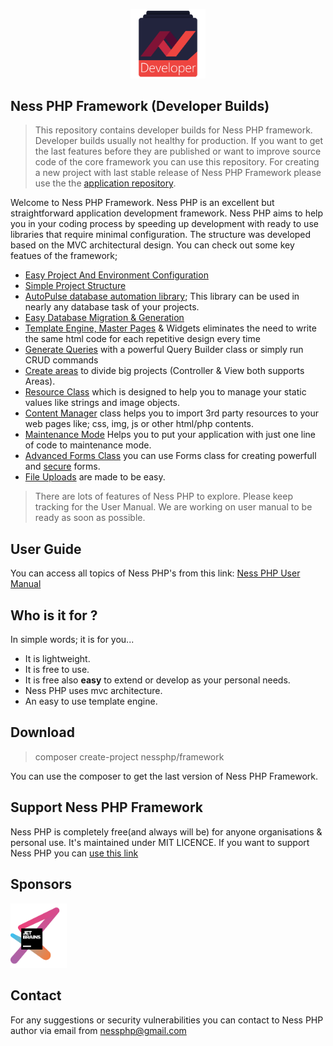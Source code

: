 <p align="center">
  <img width="120" src="https://raw.githubusercontent.com/nessphp/media-repo/master/Logo/ness_logo_text_corner_bottom_developers.png">
</p>

## Ness PHP Framework (Developer Builds)
> This repository contains developer builds for Ness PHP framework. Developer builds usually not healthy for production. If you want to get the last features before they are published or want to improve source code of the core framework you can use this repository. For creating a new project with last stable release of Ness PHP Framework please use the  the [application repository](https://github.com/nessphp/application).


Welcome to Ness PHP Framework. Ness PHP is an excellent but straightforward application development framework. Ness PHP aims to help you in your coding process by speeding up development with ready to use libraries that require minimal configuration. The structure was developed based on the MVC architectural design. You can check out some key featues of the framework;
   - [Easy Project And Environment Configuration](https://nessphp.github.io/docs/pages/configuration.html) 
   - [Simple Project Structure](https://nessphp.github.io/docs/pages/structure.html)
   - [AutoPulse database automation library](https://nessphp.github.io/docs/pages/autopulse.html); This library can be used in nearly any database task of your projects.
   - [Easy Database Migration & Generation](https://nessphp.github.io/docs/pages/migrations.html)
   - [Template Engine, Master Pages](https://nessphp.github.io/docs/pages/masterpage.html) & Widgets eliminates the need to write the same html code for each repetitive design every time
   - [Generate Queries](https://nessphp.github.io/docs/pages/querybuilder.html) with a powerful Query Builder class or simply run CRUD commands
   - [Create areas](https://nessphp.github.io/docs/pages/areas.html) to divide big projects (Controller & View both supports Areas).
   - [Resource Class](https://nessphp.github.io/docs/pages/resources.html) which is designed to help you to manage your static values like strings and image objects.
   - [Content Manager](https://nessphp.github.io/docs/pages/contentmanager.html) class helps you to import 3rd party resources to your web pages like; css, img, js or other html/php contents.
   - [Maintenance Mode](https://nessphp.github.io/docs/pages/configuration.html#maintenance) Helps you to put your application with just one line of code to maintenance mode.
   - [Advanced Forms Class](https://nessphp.github.io/docs/pages/forms.html) you can use Forms class for creating powerfull and [secure](https://nessphp.github.io/docs/pages/forms.html#csrf_protection) forms. 
   - [File Uploads](https://nessphp.github.io/docs/pages/fileupload.html) are made to be easy.

> There are lots of features of Ness PHP to explore. Please keep tracking for the User Manual. We are working on user manual to be ready as soon as possible.


## User Guide
You can access all topics of Ness PHP's from  this link:
[Ness PHP User Manual](https://nessphp.github.io/ "Ness PHP User Manual")

## Who is it for ?
In simple words; it is for you...
  - It is lightweight.
  - It is free to use.
  - It is free also <b>easy</b> to extend or develop as your personal needs.
  - Ness PHP uses mvc architecture.
  - An easy to use template engine.
  
  
## Download

<blockquote>
  composer create-project nessphp/framework
</blockquote>
You can use the composer to get the last version of Ness PHP Framework. 


## Support Ness PHP Framework
Ness PHP is completely free(and always will be) for anyone organisations & personal use. It's maintained under MIT LICENCE. If you want to support Ness PHP you can [use this link](https://www.paypal.me/sinansalichasan)

## Sponsors
[<img src="https://raw.githubusercontent.com/nessphp/media-repo/master/Sponsors/jetbrains-variant-3.png" width="90">](https://www.jetbrains.com/?from=nessphp)

## Contact
For any suggestions or security vulnerabilities you can contact to  Ness PHP author via email from [nessphp@gmail.com](nessphp@gmail.com) 




